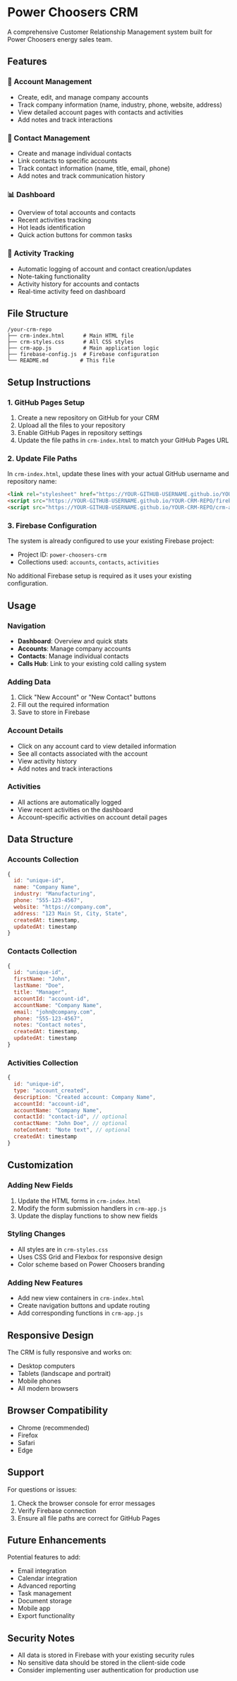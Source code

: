 # Power Choosers CRM

A comprehensive Customer Relationship Management system built for Power Choosers energy sales team.

## Features

### 🏢 Account Management
- Create, edit, and manage company accounts
- Track company information (name, industry, phone, website, address)
- View detailed account pages with contacts and activities
- Add notes and track interactions

### 👤 Contact Management
- Create and manage individual contacts
- Link contacts to specific accounts
- Track contact information (name, title, email, phone)
- Add notes and track communication history

### 📊 Dashboard
- Overview of total accounts and contacts
- Recent activities tracking
- Hot leads identification
- Quick action buttons for common tasks

### 📝 Activity Tracking
- Automatic logging of account and contact creation/updates
- Note-taking functionality
- Activity history for accounts and contacts
- Real-time activity feed on dashboard

## File Structure

```
/your-crm-repo
├── crm-index.html      # Main HTML file
├── crm-styles.css      # All CSS styles
├── crm-app.js          # Main application logic
├── firebase-config.js  # Firebase configuration
└── README.md          # This file
```

## Setup Instructions

### 1. GitHub Pages Setup
1. Create a new repository on GitHub for your CRM
2. Upload all the files to your repository
3. Enable GitHub Pages in repository settings
4. Update the file paths in `crm-index.html` to match your GitHub Pages URL

### 2. Update File Paths
In `crm-index.html`, update these lines with your actual GitHub username and repository name:

```html
<link rel="stylesheet" href="https://YOUR-GITHUB-USERNAME.github.io/YOUR-CRM-REPO/crm-styles.css">
<script src="https://YOUR-GITHUB-USERNAME.github.io/YOUR-CRM-REPO/firebase-config.js"></script>
<script src="https://YOUR-GITHUB-USERNAME.github.io/YOUR-CRM-REPO/crm-app.js"></script>
```

### 3. Firebase Configuration
The system is already configured to use your existing Firebase project:
- Project ID: `power-choosers-crm`
- Collections used: `accounts`, `contacts`, `activities`

No additional Firebase setup is required as it uses your existing configuration.

## Usage

### Navigation
- **Dashboard**: Overview and quick stats
- **Accounts**: Manage company accounts
- **Contacts**: Manage individual contacts
- **Calls Hub**: Link to your existing cold calling system

### Adding Data
1. Click "New Account" or "New Contact" buttons
2. Fill out the required information
3. Save to store in Firebase

### Account Details
- Click on any account card to view detailed information
- See all contacts associated with the account
- View activity history
- Add notes and track interactions

### Activities
- All actions are automatically logged
- View recent activities on the dashboard
- Account-specific activities on account detail pages

## Data Structure

### Accounts Collection
```javascript
{
  id: "unique-id",
  name: "Company Name",
  industry: "Manufacturing",
  phone: "555-123-4567",
  website: "https://company.com",
  address: "123 Main St, City, State",
  createdAt: timestamp,
  updatedAt: timestamp
}
```

### Contacts Collection
```javascript
{
  id: "unique-id",
  firstName: "John",
  lastName: "Doe",
  title: "Manager",
  accountId: "account-id",
  accountName: "Company Name",
  email: "john@company.com",
  phone: "555-123-4567",
  notes: "Contact notes",
  createdAt: timestamp,
  updatedAt: timestamp
}
```

### Activities Collection
```javascript
{
  id: "unique-id",
  type: "account_created",
  description: "Created account: Company Name",
  accountId: "account-id",
  accountName: "Company Name",
  contactId: "contact-id", // optional
  contactName: "John Doe", // optional
  noteContent: "Note text", // optional
  createdAt: timestamp
}
```

## Customization

### Adding New Fields
1. Update the HTML forms in `crm-index.html`
2. Modify the form submission handlers in `crm-app.js`
3. Update the display functions to show new fields

### Styling Changes
- All styles are in `crm-styles.css`
- Uses CSS Grid and Flexbox for responsive design
- Color scheme based on Power Choosers branding

### Adding New Features
- Add new view containers in `crm-index.html`
- Create navigation buttons and update routing
- Add corresponding functions in `crm-app.js`

## Responsive Design

The CRM is fully responsive and works on:
- Desktop computers
- Tablets (landscape and portrait)
- Mobile phones
- All modern browsers

## Browser Compatibility

- Chrome (recommended)
- Firefox
- Safari
- Edge

## Support

For questions or issues:
1. Check the browser console for error messages
2. Verify Firebase connection
3. Ensure all file paths are correct for GitHub Pages

## Future Enhancements

Potential features to add:
- Email integration
- Calendar integration
- Advanced reporting
- Task management
- Document storage
- Mobile app
- Export functionality

## Security Notes

- All data is stored in Firebase with your existing security rules
- No sensitive data should be stored in the client-side code
- Consider implementing user authentication for production use